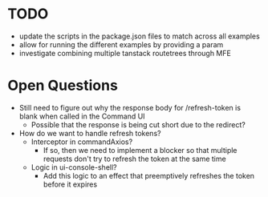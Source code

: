 # TODO

- update the scripts in the package.json files to match across all examples
- allow for running the different examples by providing a param
- investigate combining multiple tanstack routetrees through MFE

# Open Questions

- Still need to figure out why the response body for /refresh-token is blank when called in the Command UI
    - Possible that the response is being cut short due to the redirect?
- How do we want to handle refresh tokens?
    - Interceptor in commandAxios?
        - If so, then we need to implement a blocker so that multiple requests don't try to refresh the token at the same time
    - Logic in ui-console-shell?
        - Add this logic to an effect that preemptively refreshes the token before it expires